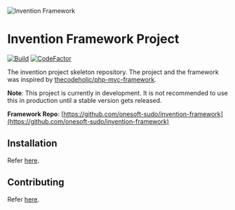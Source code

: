 ![Invention Framework](https://repository-images.githubusercontent.com/438729371/122bec03-58c4-4db3-b452-3cf6dd0031de)
# Invention Framework Project
[![Build](https://github.com/onesoft-sudo/invention-project/actions/workflows/php.yml/badge.svg?branch=main)](https://github.com/onesoft-sudo/invention-project/actions/workflows/php.yml)
[![CodeFactor](https://www.codefactor.io/repository/github/onesoft-sudo/invention-project/badge)](https://www.codefactor.io/repository/github/onesoft-sudo/invention-project)

The invention project skeleton repository. The project and the framework was inspired by [thecodeholic/php-mvc-framework](https://github.com/thecodeholic/php-mvc-framework).

**Note**: This project is currently in development. It is not recommended to use this in production until a stable version gets released. 

**Framework Repo**: [https://github.com/onesoft-sudo/invention-framework](https://github.com/onesoft-sudo/invention-framework)

## Installation
Refer [here](https://github.com/onesoft-sudo/invention-framework#installation).

## Contributing
Refer [here](https://github.com/onesoft-sudo/invention-framework#contributing).
